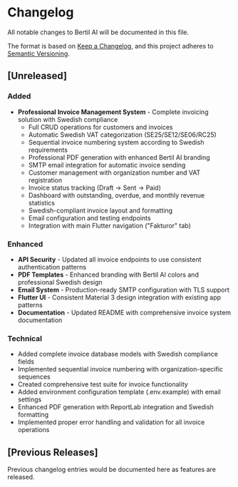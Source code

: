 # Changelog

All notable changes to Bertil AI will be documented in this file.

The format is based on [Keep a Changelog](https://keepachangelog.com/en/1.0.0/),
and this project adheres to [Semantic Versioning](https://semver.org/spec/v2.0.0.html).

## [Unreleased]

### Added
- **Professional Invoice Management System** - Complete invoicing solution with Swedish compliance
  - Full CRUD operations for customers and invoices
  - Automatic Swedish VAT categorization (SE25/SE12/SE06/RC25)
  - Sequential invoice numbering system according to Swedish requirements
  - Professional PDF generation with enhanced Bertil AI branding
  - SMTP email integration for automatic invoice sending
  - Customer management with organization number and VAT registration
  - Invoice status tracking (Draft → Sent → Paid)
  - Dashboard with outstanding, overdue, and monthly revenue statistics
  - Swedish-compliant invoice layout and formatting
  - Email configuration and testing endpoints
  - Integration with main Flutter navigation ("Fakturor" tab)

### Enhanced
- **API Security** - Updated all invoice endpoints to use consistent authentication patterns
- **PDF Templates** - Enhanced branding with Bertil AI colors and professional Swedish design
- **Email System** - Production-ready SMTP configuration with TLS support
- **Flutter UI** - Consistent Material 3 design integration with existing app patterns
- **Documentation** - Updated README with comprehensive invoice system documentation

### Technical
- Added complete invoice database models with Swedish compliance fields
- Implemented sequential invoice numbering with organization-specific sequences
- Created comprehensive test suite for invoice functionality
- Added environment configuration template (.env.example) with email settings
- Enhanced PDF generation with ReportLab integration and Swedish formatting
- Implemented proper error handling and validation for all invoice operations

## [Previous Releases]

Previous changelog entries would be documented here as features are released.